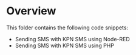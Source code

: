 # Overview

This folder contains the following code snippets: 

* Sending SMS with KPN SMS using Node-RED
* Sending SMS with KPN SMS using PHP
